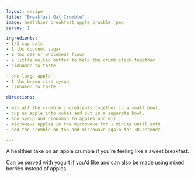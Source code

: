 ```yaml
---
layout: recipe
title: "Breakfast Oat Crumble"
image: healthier_breakfast_apple_crumble.jpeg
serves: 1

ingredients:
- 1/3 cup oats
- 1 tbs coconut sugar
- 1 tbs oat or wholemeal flour
- a little melted butter to help the crumb stick together
- cinnamon to taste

- one large apple
- 1 tbs brown rice syrup
- cinnamon to taste

directions:

- mix all the crumble ingredients together in a small bowl.
- cup up apple into cubes and put in a seperate bowl.
- add syrup and cinnamon to apples and mix.
- microwave apples in the microwave for 1 minute until soft.
- add the crumble on top and microwave again for 30 aeconds.

---
```


A healthier take on an apple crumble if you're feeling like a sweet breakfast.

Can be served with yogurt if you'd like and can also be made using mixed berries instead of apples.
